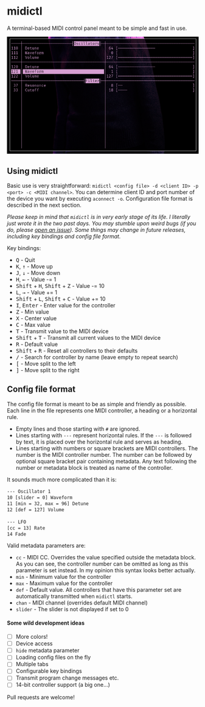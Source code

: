 # midictl

A terminal-based MIDI control panel meant to be simple and fast in use.

<img src=ss/ss.png margin=auto></img>

## Using midictl
Basic use is very straightforward: `midictl <config file> -d <client ID> -p <port> -c <MIDI channel>`.
You can determine client ID and port number of the device you want by executing `aconnect -o`.
Configuration file format is described in the next section.

_Please keep in mind that `midictl` is in very early stage of its life. I literally just wrote it in the two past days. You may stumble upon weird bugs (if you do, please [open an issue](https://github.com/Jacajack/midictl/issues/new)). Some things may change in future releases, including key bindings and config file format._

Key bindings:
 - <kbd>Q</kbd> - Quit
 - <kbd>K</kbd>, <kbd>&#8593;</kbd> - Move up
 - <kbd>J</kbd>, <kbd>&#8595;</kbd> - Move down
 - <kbd>H</kbd>, <kbd>&#8592;</kbd> - Value -= 1 
 - <kbd>Shift</kbd> + <kbd>H</kbd>, <kbd>Shift</kbd> + <kbd>Z</kbd> - Value -= 10 
 - <kbd>L</kbd>, <kbd>&#8594;</kbd> - Value += 1
 - <kbd>Shift</kbd> + <kbd>L</kbd>, <kbd>Shift</kbd> + <kbd>C</kbd> - Value += 10 
 - <kbd>I</kbd>, <kbd>Enter</kbd> - Enter value for the controller
 - <kbd>Z</kbd> - Min value
 - <kbd>X</kbd> - Center value
 - <kbd>C</kbd> - Max value
 - <kbd>T</kbd> - Transmit value to the MIDI device
 - <kbd>Shift</kbd> + <kbd>T</kbd> - Transmit all current values to the MIDI device
 - <kbd>R</kbd> - Default value
 - <kbd>Shift</kbd> + <kbd>R</kbd> - Reset all controllers to their defaults
 - <kbd>/</kbd> - Search for controller by name (leave empty to repeat search)
 - <kbd>[</kbd> - Move split to the left
 - <kbd>]</kbd> - Move split to the right

## Config file format
The config file format is meant to be as simple and friendly as possible. Each line in the file represents one MIDI controller, a heading or a horizontal rule.
 - Empty lines and those starting with `#` are ignored.
 - Lines starting with `---` represent horizontal rules. If the `---` is followed by text, it is placed over the horizontal rule and serves as heading.
 - Lines starting with numbers or square brackets are MIDI controllers. The number is the MIDI controller number. The number can be followed by optional square bracket pair containing metadata. Any text following the number or metadata block is treated as name of the controller.

It sounds much more complicated than it is:
```
--- Oscillator 1
10 [slider = 0] Waveform
11 [min = 32, max = 96] Detune
12 [def = 127] Volume

--- LFO
[cc = 13] Rate
14 Fade
```

Valid metadata parameters are:
 - `cc` - MIDI CC. Overrides the value specified outside the metadata block. As you can see, the controller number can be omitted as long as this parameter is set instead. In my opinion this syntax looks better actually.
 - `min` - Minimum value for the controller
 - `max` - Maximum value for the controller
 - `def` - Default value. All controllers that have this parameter set are automatically transmitted when `midictl` starts.
 - `chan` - MIDI channel (overrides default MIDI channel)
 - `slider` - The slider is not displayed if set to 0


#### Some wild development ideas
 - [ ] More colors!
 - [ ] Device access
 - [ ] `hide` metadata parameter
 - [ ] Loading config files on the fly
 - [ ] Multiple tabs
 - [ ] Configurable key bindings
 - [ ] Transmit program change messages etc.
 - [ ] 14-bit controller support (a big one...)

Pull requests are welcome!